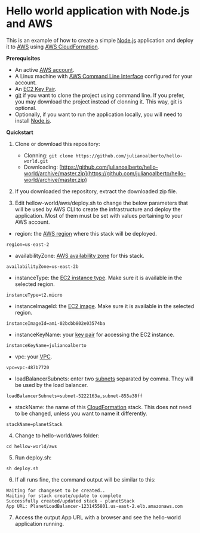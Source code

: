 # Hello world application with Node.js and AWS
This is an example of how to create a simple [Node.js](http://nodejs.org) application and deploy it to [AWS](https://aws.amazon.com/) using [AWS CloudFormation](https://aws.amazon.com/pt/cloudformation/).

**Prerequisites**
- An active [AWS account](https://aws.amazon.com/premiumsupport/knowledge-center/create-and-activate-aws-account/).
- A Linux machine with [AWS Command Line Interface](https://aws.amazon.com/cli/) configured for your account.
- An [EC2 Key Pair](https://docs.aws.amazon.com/AWSEC2/latest/UserGuide/ec2-key-pairs.html).
- [git](https://git-scm.com/) if you want to clone the project using command line. If you prefer, you may download the project instead of clonning it. This way, git is optional.
- Optionally, if you want to run the application locally, you will need to install [Node.js](https://nodejs.org/en/download/package-manager/).


**Quickstart**
1. Clone or download this repository:
    - Clonning: `git clone https://github.com/julianoalberto/hello-world.git`
    - Downloading: [https://github.com/julianoalberto/hello-world/archive/master.zip](https://github.com/julianoalberto/hello-world/archive/master.zip)

2. If you downloaded the repository, extract the downloaded zip file.

3. Edit hellow-world/aws/deploy.sh to change the below parameters that will be used by AWS CLI to create the infrastructure and deploy the application. Most of them must be set with values pertaining to your AWS account.

- region: the [AWS region](https://docs.aws.amazon.com/AWSEC2/latest/UserGuide/using-regions-availability-zones.html) where this stack will be deployed.
```shell
region=us-east-2
```

- availabilityZone: [AWS availability zone](https://docs.aws.amazon.com/AWSEC2/latest/UserGuide/using-regions-availability-zones.html) for this stack.
```shell
availabilityZone=us-east-2b
```

- instanceType: the [EC2 instance type](https://aws.amazon.com/ec2/instance-types/). Make sure it is available in the selected region.
```shell
instanceType=t2.micro
```

- instanceImageId: the [EC2 image](https://aws.amazon.com/amazon-linux-ami/). Make sure it is available in the selected region.
```shell
instanceImageId=ami-02bcbb802e03574ba
```

- instanceKeyName: your [key pair](https://docs.aws.amazon.com/AWSEC2/latest/UserGuide/ec2-key-pairs.html#having-ec2-create-your-key-pair) for accessing the EC2 instance.
```shell
instanceKeyName=julianoalberto
```
- vpc: your [VPC](https://console.aws.amazon.com/vpc/).
```shell
vpc=vpc-487b7720
```

- loadBalancerSubnets: enter two [subnets](https://docs.aws.amazon.com/vpc/latest/userguide/VPC_Subnets.html) separated by comma. They will be used by the load balancer.
```shell
loadBalancerSubnets=subnet-5222163a,subnet-855a38ff
```

- stackName: the name of this [CloudFormation](https://www.amazonaws.cn/en/cloudformation/) stack. This does not need to be changed, unless you want to name it differently.
```shell
stackName=planetStack
```

4. Change to hello-world/aws folder:
```shell
cd hellow-world/aws
```

5. Run deploy.sh:
```shell
sh deploy.sh
```

6. If all runs fine, the command output will be similar to this:
```shell
Waiting for changeset to be created..
Waiting for stack create/update to complete
Successfully created/updated stack - planetStack
App URL: PlanetLoadBalancer-1231455801.us-east-2.elb.amazonaws.com
```

7. Access the output App URL with a browser and see the hello-world application running.